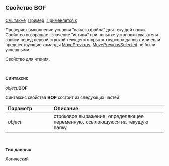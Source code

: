 ﻿<html>
<head>
<title>Текущий вид просмотра\BOF</title>
</head>

<body>

<p><strong><font size="4" face="Arial">Свойство BOF<br>
<br>
</font></strong><font face="Arial"><a href="../Frmpttel.html">См. также</a>&nbsp;
<u>Пример</u>&nbsp; <a href="../Frmpttel.html">Применяется к</a></font></p>

<p><font face="Arial">Проверяет выполнение условия &quot;начало файла&quot; для 
текущей папки. Свойство возвращает значение &quot;истина&quot; при попытке установки 
указателя записи перед первой строкой текущего открытого курсора данных или если 
предшествующие команды <a href="MovePrevious.html">MovePrevious</a>, <a
href="MovePreviousSelected.html">MovePreviousSelected</a> не были успешными.</font></p>

<p><font face="Arial">Свойство для чтения. </font></p>

<p class="label">&nbsp;</p>

<p class="label"><font face="Arial"><b>Синтаксис</b></font></p>

<p><font face="Arial"><em>object</em><strong>.BOF</strong></font></p>

<p><font face="Arial">Синтаксис свойства <strong>BOF</strong>
состоит из следующих частей:</font></p>

<table border="1" cellPadding="5" cols="2" frame="below" rules="rows">
<TBODY>
  <tr vAlign="top">
    <td class="label" width="29%"><font face="Arial"><b>Параметр</b></font></td>
    <td class="label" width="71%"><font face="Arial"><strong>Описание</strong></font></td>
  </tr>
  <tr>
    <td width="29%"><em><font face="Arial">object</font></em></td>
    <td width="71%"><font face="Arial">строковое выражение, 
	определяющее переменную, ссылающуюся на текущую папку.</font></td>
  </tr>
</table>

<p class="label">&nbsp;</p>

<p class="label"><font face="Arial"><b>Тип данных</b></font></p>

<p class="label"><font face="Arial">Логический</font></p>
</body>
</html>
